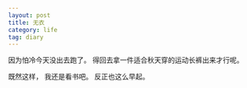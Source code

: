 ```yaml
---
layout: post
title: 无衣
category: life
tag: diary
---
```



因为怕冷今天没出去跑了。
得回去拿一件适合秋天穿的运动长裤出来才行呢。

既然这样，
我还是看书吧。
反正也这么早起。
